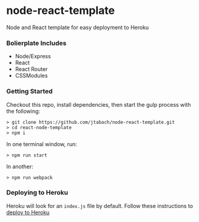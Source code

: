 # node-react-template

Node and React template for easy deployment to Heroku

### Bolierplate Includes

- Node/Express
- React
- React Router
- CSSModules

### Getting Started

Checkout this repo, install dependencies, then start the gulp process with the following:

```
> git clone https://github.com/jtabach/node-react-template.git
> cd react-node-template
> npm i
```

In one terminal window, run:

```
> npm run start
```

In another:

```
> npm run webpack
```

### Deploying to Heroku

Heroku will look for an `index.js` file by default. Follow these instructions to [deploy to Heroku](https://devcenter.heroku.com/articles/git)
